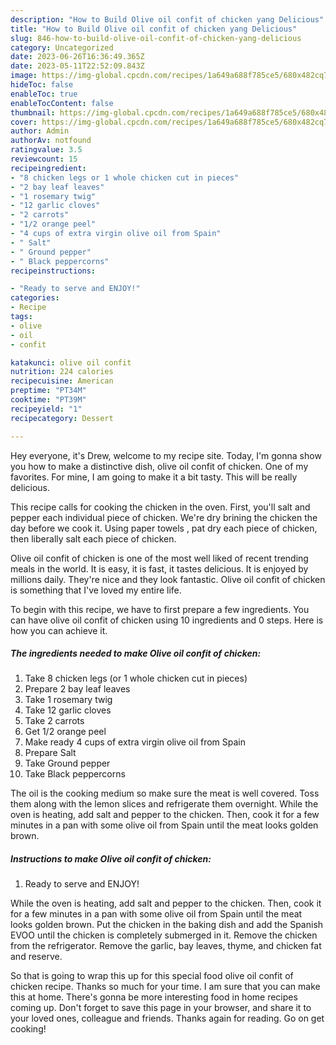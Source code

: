 ```yaml
---
description: "How to Build Olive oil confit of chicken yang Delicious"
title: "How to Build Olive oil confit of chicken yang Delicious"
slug: 846-how-to-build-olive-oil-confit-of-chicken-yang-delicious
category: Uncategorized
date: 2023-06-26T16:36:49.365Z
date: 2023-05-11T22:52:09.843Z
image: https://img-global.cpcdn.com/recipes/1a649a688f785ce5/680x482cq70/olive-oil-confit-of-chicken-recipe-main-photo.jpg
hideToc: false
enableToc: true
enableTocContent: false
thumbnail: https://img-global.cpcdn.com/recipes/1a649a688f785ce5/680x482cq70/olive-oil-confit-of-chicken-recipe-main-photo.jpg
cover: https://img-global.cpcdn.com/recipes/1a649a688f785ce5/680x482cq70/olive-oil-confit-of-chicken-recipe-main-photo.jpg
author: Admin
authorAv: notfound
ratingvalue: 3.5
reviewcount: 15
recipeingredient:
- "8 chicken legs or 1 whole chicken cut in pieces"
- "2 bay leaf leaves"
- "1 rosemary twig"
- "12 garlic cloves"
- "2 carrots"
- "1/2 orange peel"
- "4 cups of extra virgin olive oil from Spain"
- " Salt"
- " Ground pepper"
- " Black peppercorns"
recipeinstructions:

- "Ready to serve and ENJOY!"
categories:
- Recipe
tags:
- olive
- oil
- confit

katakunci: olive oil confit 
nutrition: 224 calories
recipecuisine: American
preptime: "PT34M"
cooktime: "PT39M"
recipeyield: "1"
recipecategory: Dessert

---
```



Hey everyone, it's Drew, welcome to my recipe site. Today, I'm gonna show you how to make a distinctive dish, olive oil confit of chicken. One of my favorites. For mine, I am going to make it a bit tasty. This will be really delicious.

This recipe calls for cooking the chicken in the oven. First, you&#39;ll salt and pepper each individual piece of chicken. We&#39;re dry brining the chicken the day before we cook it. Using paper towels , pat dry each piece of chicken, then liberally salt each piece of chicken.

Olive oil confit of chicken is one of the most well liked of recent trending meals in the world. It is easy, it is fast, it tastes delicious. It is enjoyed by millions daily. They're nice and they look fantastic. Olive oil confit of chicken is something that I've loved my entire life.


To begin with this recipe, we have to first prepare a few ingredients. You can have olive oil confit of chicken using 10 ingredients and 0 steps. Here is how you can achieve it.

<!--inarticleads1-->

##### The ingredients needed to make Olive oil confit of chicken:

1. Take 8 chicken legs (or 1 whole chicken cut in pieces)
1. Prepare 2 bay leaf leaves
1. Take 1 rosemary twig
1. Take 12 garlic cloves
1. Take 2 carrots
1. Get 1/2 orange peel
1. Make ready 4 cups of extra virgin olive oil from Spain
1. Prepare  Salt
1. Take  Ground pepper
1. Take  Black peppercorns


The oil is the cooking medium so make sure the meat is well covered. Toss them along with the lemon slices and refrigerate them overnight. While the oven is heating, add salt and pepper to the chicken. Then, cook it for a few minutes in a pan with some olive oil from Spain until the meat looks golden brown. 

<!--inarticleads2-->

##### Instructions to make Olive oil confit of chicken:


1. Ready to serve and ENJOY!

While the oven is heating, add salt and pepper to the chicken. Then, cook it for a few minutes in a pan with some olive oil from Spain until the meat looks golden brown. Put the chicken in the baking dish and add the Spanish EVOO until the chicken is completely submerged in it. Remove the chicken from the refrigerator. Remove the garlic, bay leaves, thyme, and chicken fat and reserve. 

So that is going to wrap this up for this special food olive oil confit of chicken recipe. Thanks so much for your time. I am sure that you can make this at home. There's gonna be more interesting food in home recipes coming up. Don't forget to save this page in your browser, and share it to your loved ones, colleague and friends. Thanks again for reading. Go on get cooking!
